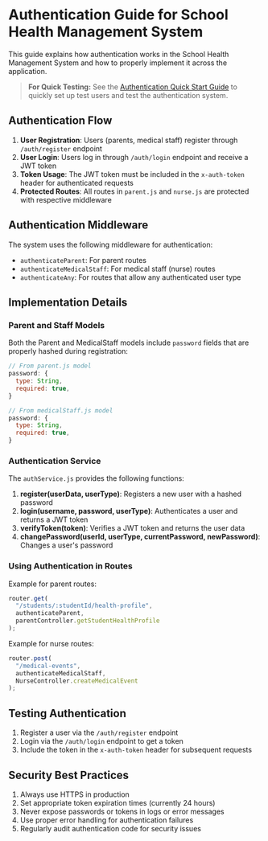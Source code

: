 # Authentication Guide for School Health Management System

This guide explains how authentication works in the School Health Management System and how to properly implement it across the application.

> **For Quick Testing:** See the [Authentication Quick Start Guide](./authentication-quickstart.md) to quickly set up test users and test the authentication system.

## Authentication Flow

1. **User Registration**: Users (parents, medical staff) register through `/auth/register` endpoint
2. **User Login**: Users log in through `/auth/login` endpoint and receive a JWT token
3. **Token Usage**: The JWT token must be included in the `x-auth-token` header for authenticated requests
4. **Protected Routes**: All routes in `parent.js` and `nurse.js` are protected with respective middleware

## Authentication Middleware

The system uses the following middleware for authentication:

- `authenticateParent`: For parent routes
- `authenticateMedicalStaff`: For medical staff (nurse) routes
- `authenticateAny`: For routes that allow any authenticated user type

## Implementation Details

### Parent and Staff Models

Both the Parent and MedicalStaff models include `password` fields that are properly hashed during registration:

```javascript
// From parent.js model
password: {
  type: String,
  required: true,
}

// From medicalStaff.js model
password: {
  type: String,
  required: true,
}
```

### Authentication Service

The `authService.js` provides the following functions:

1. **register(userData, userType)**: Registers a new user with a hashed password
2. **login(username, password, userType)**: Authenticates a user and returns a JWT token
3. **verifyToken(token)**: Verifies a JWT token and returns the user data
4. **changePassword(userId, userType, currentPassword, newPassword)**: Changes a user's password

### Using Authentication in Routes

Example for parent routes:

```javascript
router.get(
  "/students/:studentId/health-profile",
  authenticateParent,
  parentController.getStudentHealthProfile
);
```

Example for nurse routes:

```javascript
router.post(
  "/medical-events",
  authenticateMedicalStaff,
  NurseController.createMedicalEvent
);
```

## Testing Authentication

1. Register a user via the `/auth/register` endpoint
2. Login via the `/auth/login` endpoint to get a token
3. Include the token in the `x-auth-token` header for subsequent requests

## Security Best Practices

1. Always use HTTPS in production
2. Set appropriate token expiration times (currently 24 hours)
3. Never expose passwords or tokens in logs or error messages
4. Use proper error handling for authentication failures
5. Regularly audit authentication code for security issues
